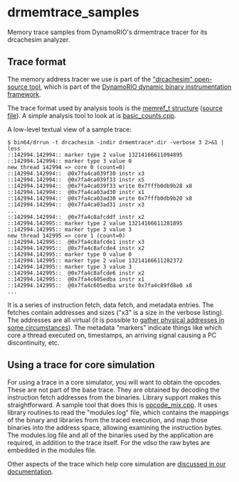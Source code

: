 # drmemtrace_samples

Memory trace samples from DynamoRIO's drmemtrace tracer for its drcachesim analyzer.

## Trace format

The memory address tracer we use is part of the ["drcachesim" open-source
tool](http://dynamorio.org/dynamorio_docs/page_drcachesim.html), which is
part of the [DynamoRIO dynamic binary instrumentation
framework](http://dynamorio.org).

The trace format used by analysis tools is the [memref_t
structure](http://dynamorio.org/dynamorio_docs/union__memref__t.html)
([source
file](https://github.com/DynamoRIO/dynamorio/blob/master/clients/drcachesim/common/memref.h)).
A simple analysis tool to look at is
[basic_counts.cpp](https://github.com/DynamoRIO/dynamorio/blob/master/clients/drcachesim/tools/basic_counts.cpp).

A low-level textual view of a sample trace:

```
$ bin64/drrun -t drcachesim -indir drmemtrace*.dir -verbose 3 2>&1 | less
::142994.142994:: marker type 2 value 13214166611094895
::142994.142994:: marker type 3 value 0
new thread 142994 => core 0 (count=0)
::142994.142994::  @0x7fa4ca039f30 instr x3
::142994.142994::  @0x7fa4ca039f33 instr x5
::142994.142994::  @0x7fa4ca039f33 write 0x7fffb0db9b28 x8
::142994.142994::  @0x7fa4ca03ad30 instr x1
::142994.142994::  @0x7fa4ca03ad30 write 0x7fffb0db9b20 x8
::142994.142994::  @0x7fa4ca03ad31 instr x3
...
::142994.142994::  @0x7fa4c8afcddf instr x2
::142994.142995:: marker type 2 value 13214166611281895
::142994.142995:: marker type 3 value 3
new thread 142995 => core 1 (count=0)
::142994.142995::  @0x7fa4c8afcde1 instr x3
::142994.142995::  @0x7fa4c8afcde4 instr x2
::142994.142995:: marker type 0 value 0
::142994.142995:: marker type 2 value 13214166611282372
::142994.142995:: marker type 3 value 3
::142994.142995::  @0x7fa4c8afcde6 instr x2
::142994.142995::  @0x7fa4c605edba instr x1
::142994.142995::  @0x7fa4c605edba write 0x7fa4c89fd8e0 x8
...
```

It is a series of instruction fetch, data fetch, and metadata entries.  The
fetches contain addresses and sizes ("x3" is a size in the verbose
listing).  The addresses are all virtual (it is possible to [gather
physical addresses in some
circumstances](http://dynamorio.org/dynamorio_docs/page_drcachesim.html#sec_drcachesim_phys)).
The metadata "markers" indicate things like which core a thread executed
on, timestamps, an arriving signal causing a PC discontinuity, etc.

## Using a trace for core simulation

For using a trace in a core simulator, you will want to obtain the opcodes.
These are not part of the base trace.  They are obtained by decoding the
instruction fetch addresses from the binaries.  Library support makes this
straightforward.  A sample tool that does this is
[opcode_mix.cpp](https://github.com/DynamoRIO/dynamorio/blob/master/clients/drcachesim/tools/opcode_mix.cpp).
It uses library routines to read the "modules.log" file, which contains the
mappings of the binary and libraries from the traced execution, and map
those binaries into the address space, allowing examining the instruction
bytes.  The modules.log file and all of the binaries used by the
application are required, in addition to the trace itself.  For the vdso
the raw bytes are embedded in the modules file.

Other aspects of the trace which help core simulation are [discussed in our
documentation](http://dynamorio.org/dynamorio_docs/page_drcachesim.html#sec_drcachesim_core).
